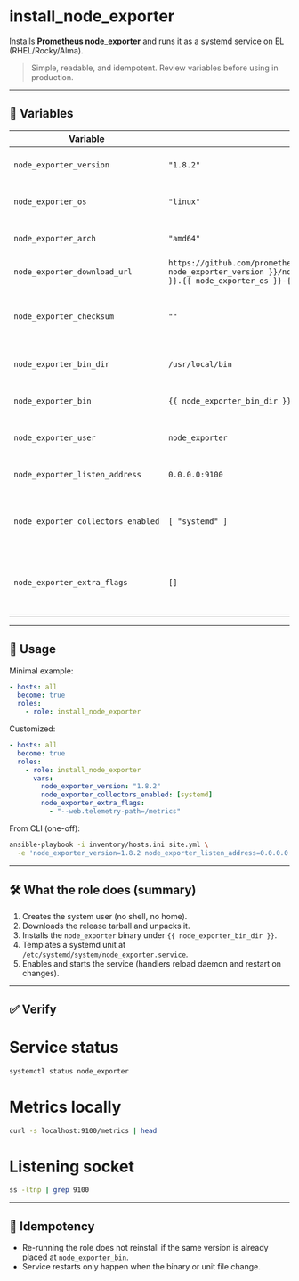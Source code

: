 # install_node_exporter

Installs **Prometheus node_exporter** and runs it as a systemd service on EL (RHEL/Rocky/Alma).

> Simple, readable, and idempotent. Review variables before using in production.

---

## 🔧 Variables

<!-- HTML table for crisp rendering on GitHub -->
<table>
  <thead>
    <tr>
      <th>Variable</th>
      <th>Default</th>
      <th>Description</th>
    </tr>
  </thead>
  <tbody>
    <tr><td><code>node_exporter_version</code></td><td><code>"1.8.2"</code></td><td>Node Exporter version to install.</td></tr>
    <tr><td><code>node_exporter_os</code></td><td><code>"linux"</code></td><td>OS label used in the release tarball name.</td></tr>
    <tr><td><code>node_exporter_arch</code></td><td><code>"amd64"</code></td><td>Arch label used in the release tarball name.</td></tr>
    <tr><td><code>node_exporter_download_url</code></td><td><code>https://github.com/prometheus/node_exporter/releases/download/v{{ node_exporter_version }}/node_exporter-{{ node_exporter_version }}.{{ node_exporter_os }}-{{ node_exporter_arch }}.tar.gz</code></td><td>Release tarball URL.</td></tr>
    <tr><td><code>node_exporter_checksum</code></td><td><code>""</code></td><td>Optional checksum (e.g. <code>sha256:…</code>) to verify the download.</td></tr>
    <tr><td><code>node_exporter_bin_dir</code></td><td><code>/usr/local/bin</code></td><td>Destination directory for the binary.</td></tr>
    <tr><td><code>node_exporter_bin</code></td><td><code>{{ node_exporter_bin_dir }}/node_exporter</code></td><td>Full path for the installed binary.</td></tr>
    <tr><td><code>node_exporter_user</code></td><td><code>node_exporter</code></td><td>System user to run the service.</td></tr>
    <tr><td><code>node_exporter_listen_address</code></td><td><code>0.0.0.0:9100</code></td><td>Listen address for metrics endpoint.</td></tr>
    <tr><td><code>node_exporter_collectors_enabled</code></td><td><code>[ "systemd" ]</code></td><td>Collectors to enable (appended as <code>--collector.&lt;name&gt;</code>).</td></tr>
    <tr><td><code>node_exporter_extra_flags</code></td><td><code>[]</code></td><td>Additional flags appended to ExecStart (e.g. <code>--web.telemetry-path=/metrics</code>).</td></tr>
  </tbody>
</table>

---

## 🚀 Usage

Minimal example:
```yaml
- hosts: all
  become: true
  roles:
    - role: install_node_exporter
```

Customized:
```yaml
- hosts: all
  become: true
  roles:
    - role: install_node_exporter
      vars:
        node_exporter_version: "1.8.2"
        node_exporter_collectors_enabled: [systemd]
        node_exporter_extra_flags:
          - "--web.telemetry-path=/metrics"
```

From CLI (one-off):
```bash
ansible-playbook -i inventory/hosts.ini site.yml \
  -e 'node_exporter_version=1.8.2 node_exporter_listen_address=0.0.0.0:9100'
```

---

## 🛠 What the role does (summary)

1. Creates the system user (no shell, no home).  
2. Downloads the release tarball and unpacks it.  
3. Installs the `node_exporter` binary under `{{ node_exporter_bin_dir }}`.  
4. Templates a systemd unit at `/etc/systemd/system/node_exporter.service`.  
5. Enables and starts the service (handlers reload daemon and restart on changes).

---

## ✅ Verify

# Service status
```bash
systemctl status node_exporter
```

# Metrics locally
```bash
curl -s localhost:9100/metrics | head
```

# Listening socket
```bash
ss -ltnp | grep 9100
```

---

## 🧪 Idempotency

- Re-running the role does not reinstall if the same version is already placed at `node_exporter_bin`.  
- Service restarts only happen when the binary or unit file change.
